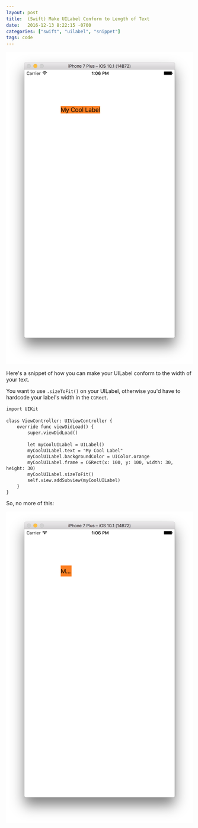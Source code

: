 ```yaml
---
layout: post
title:  (Swift) Make UILabel Conform to Length of Text
date:   2016-12-13 8:22:15 -0700
categories: ["swift", "uilabel", "snippet"]
tags: code
---
```


![alt text](https://raw.githubusercontent.com/seimith/seimith.github.io/master/_assets/2016-12-23-assets/img2.png "Simulator of UILabel conforming to width of text")

Here's a snippet of how you can make your UILabel conform to the width of your text.

You want to use `.sizeToFit()` on your UILabel, otherwise you'd have to hardcode  your label's width in the `CGRect`.

```
import UIKit

class ViewController: UIViewController {
	override func viewDidLoad() {
		super.viewDidLoad()

		let myCoolUILabel = UILabel()
		myCoolUILabel.text = "My Cool Label"
		myCoolUILabel.backgroundColor = UIColor.orange
 		myCoolUILabel.frame = CGRect(x: 100, y: 100, width: 30, height: 30)
		myCoolUILabel.sizeToFit()
		self.view.addSubview(myCoolUILabel)
	}
}
```
So, no more of this:

![alt text](https://raw.githubusercontent.com/seimith/seimith.github.io/master/_assets/2016-12-23-assets/img1.png "Simulator of UILabel not conforming to width of text")
